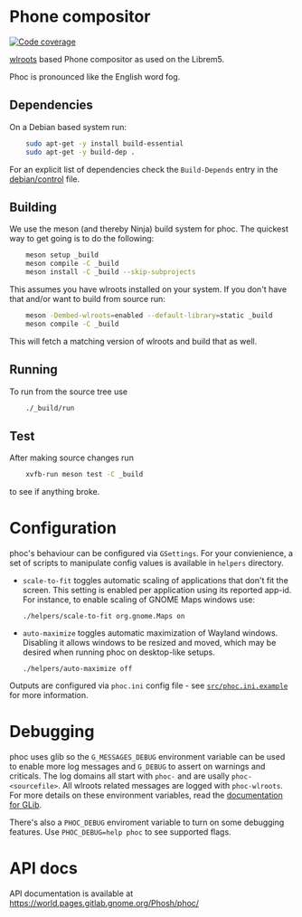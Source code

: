 Phone compositor
================
[![Code coverage](https://gitlab.gnome.org/World/Phosh/phoc/badges/main/coverage.svg)](https://gitlab.gnome.org/World/Phosh/phoc/-/commits/main)

[wlroots][1] based Phone compositor as used on the Librem5.

Phoc is pronounced like the English word fog.

## Dependencies
On a Debian based system run:

```sh
    sudo apt-get -y install build-essential
    sudo apt-get -y build-dep .
```

For an explicit list of dependencies check the `Build-Depends` entry in the
[debian/control][2] file.

## Building

We use the meson (and thereby Ninja) build system for phoc. The quickest
way to get going is to do the following:

```sh
    meson setup _build
    meson compile -C _build
    meson install -C _build --skip-subprojects
```

This assumes you have wlroots installed on your system. If you don't have that
and/or want to build from source run:

```sh
    meson -Dembed-wlroots=enabled --default-library=static _build
    meson compile -C _build
```

This will fetch a matching version of wlroots and build that as well.

## Running

To run from the source tree use

```sh
    ./_build/run
```

## Test
After making source changes run

```sh
    xvfb-run meson test -C _build
```

to see if anything broke.

# Configuration

phoc's behaviour can be configured via `GSettings`. For your convienience,
a set of scripts to manipulate config values is available in `helpers`
directory.

 - `scale-to-fit` toggles automatic scaling of applications that don't fit
   the screen. This setting is enabled per application using its reported
   app-id. For instance, to enable scaling of GNOME Maps windows use:

       ./helpers/scale-to-fit org.gnome.Maps on

 - `auto-maximize` toggles automatic maximization of Wayland windows.
   Disabling it allows windows to be resized and moved, which may be desired
   when running phoc on desktop-like setups.

       ./helpers/auto-maximize off

Outputs are configured via `phoc.ini` config file - see [`src/phoc.ini.example`][3]
for more information.

# Debugging

phoc uses glib so the `G_MESSAGES_DEBUG` environment variable can be
used to enable more log messages and `G_DEBUG` to assert on warnings
and criticals. The log domains all start with `phoc-` and are usally
`phoc-<sourcefile>`. All wlroots related messages are logged with
`phoc-wlroots`.
For more details on these environment variables, read the [documentation for GLib][4].

There's also a `PHOC_DEBUG` enviroment variable to turn on some debugging
features. Use `PHOC_DEBUG=help phoc` to see supported flags.

# API docs

API documentation is available at https://world.pages.gitlab.gnome.org/Phosh/phoc/

[1]: https://gitlab.freedesktop.org/wlroots/
[2]: debian/control
[3]: src/phoc.ini.example
[4]: https://docs.gtk.org/glib/running.html#environment-variables
